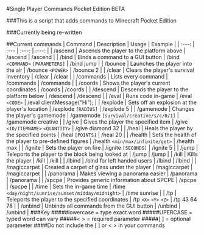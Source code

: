 #Single Player Commands Pocket Edition BETA

###This is a script that adds commands to Minecraft Pocket Edition

###Currently being re-written

##Current commands
| Command | Description | Usage | Example |
| :---: | :--- | :---: | :---: |
| /ascend | Ascends the player to the platform above | /ascend | /ascend |
| /bind | Binds a command to a GUI button | /bind `<COMMAND>` `[PARAMETERS]` | /bind jump |
| /bounce | Launches the player into the air | /bounce `<POWER>` | /bounce 2 |
| /clear | Clears the player's survival inventory | /clear | /clear |
| /commands | Lists every command | /commands | /commands |
| /coords | Shows the player's current coordinates | /coords | /coords |
| /descend | Descends the player to the platform below | /descend | /descend |
| /eval | Runs code in-game | /eval `<CODE>` | /eval clientMessage("Hi"); |
| /explode | Sets off an explosion at the player's location | /explode `[RADIUS]` | /explode 5 |
| /gamemode | Changes the player's gamemode | /gamemode `[survival/creative/s/c/0/1]` | /gamemode creative |
| /give | Gives the player the specified item | /give `<ID/ITEMNAME>` `<QUANTITY>` | /give diamond 32 |
| /heal | Heals the player by the specified points | /heal `[POINTS]` | /heal 20 |
| /health | Sets the health of the player to pre-defined figures | /health `<min/max/infinite/get>` | /health max |
| /ignite | Sets the player on fire | /ignite `[SECONDS]` | /ignite 5 |
| /jump | Teleports the player to the block being looked at | /jump | /jump |
| /kill | Kills the player | /kill | /kill |
| /lbind | /bind for left handed users | /lbind | /lbind |
| /magiccarpet | Created a carpet of glass under the player | /magiccarpet | /magiccarpet |
| /panorama | Makes viewing a panorama easier | /panorama | /panorama |
| /spcpe | Provides generic information about SPCPE | /spcpe | /spcpe |
| /time | Sets the in-game time | /time `<day/night/sunrise/sunset/midday/midnight>` | /time sunrise |
| /tp | Teleports the player to the specified coordinates | /tp `<X>` `<Y>` `<Z>` | /tp 43 64 78 |
| /unbind | Unbinds all commands from the GUI button | /unbind | /unbind |
###Key
#####lowercase = type exact word
#####UPERCASE = typed word can vary
#####< > = required parameter
#####[ ] = optional parameter
####Do not include the [ ] or < > in your commands

